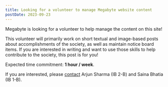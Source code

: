 ```yaml
---
title: Looking for a volunteer to manage Megabyte website content
postDate: 2023-09-23
---
```


Megabyte is looking for a volunteer to help manage the content on this site!

This volunteer will primarily work on short textual and image-based posts about accomplishments of the society, as well as maintain notice board items. If you are interested in writing and want to use those skills to help contribute to the society, this post is for you!

Expected time commitment: **1 hour / week**.

If you are interested, please [contact](/about) Arjun Sharma (IB 2-B) and Saina Bhatia (IB 1-B).
